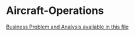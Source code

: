# Aircraft-Operations



[Business Problem and Analysis available in this file](https://github.com/surajdjjadhav/Aircraft-Operations/blob/main/Aircraft%20Operation.pdf)
